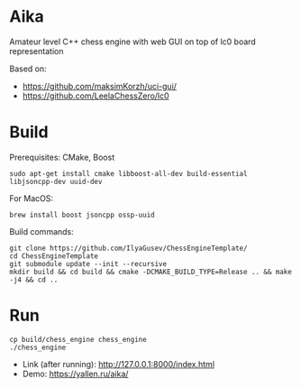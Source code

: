 # Aika

Amateur level C++ chess engine with web GUI on top of lc0 board representation

Based on:
* https://github.com/maksimKorzh/uci-gui/
* https://github.com/LeelaChessZero/lc0

# Build

Prerequisites: CMake, Boost
```
sudo apt-get install cmake libboost-all-dev build-essential libjsoncpp-dev uuid-dev
```

For MacOS:
```
brew install boost jsoncpp ossp-uuid
```

Build commands:
```
git clone https://github.com/IlyaGusev/ChessEngineTemplate/
cd ChessEngineTemplate
git submodule update --init --recursive
mkdir build && cd build && cmake -DCMAKE_BUILD_TYPE=Release .. && make -j4 && cd ..
```

# Run
```
cp build/chess_engine chess_engine
./chess_engine
```

* Link (after running): http://127.0.0.1:8000/index.html
* Demo: https://yallen.ru/aika/
